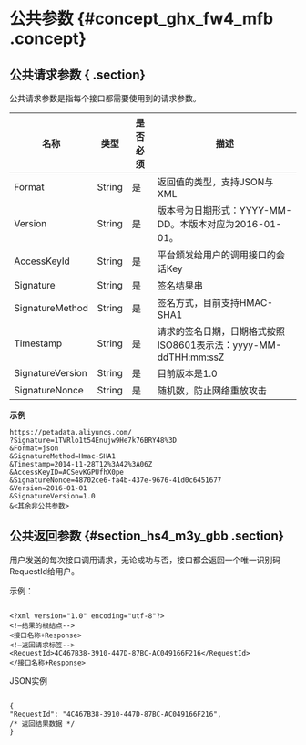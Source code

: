 # 公共参数 {#concept_ghx_fw4_mfb .concept}

## 公共请求参数 { .section}

公共请求参数是指每个接口都需要使用到的请求参数。

|名称|类型|是否必须|描述|
|--|--|----|--|
|Format|String|是|返回值的类型，支持JSON与XML|
|Version|String|是|版本号为日期形式：YYYY-MM-DD。本版本对应为2016-01-01。|
|AccessKeyId|String|是|平台颁发给用户的调用接口的会话Key|
|Signature|String|是|签名结果串|
|SignatureMethod|String|是|签名方式，目前支持HMAC-SHA1|
|Timestamp|String|是|请求的签名日期，日期格式按照ISO8601表示法：yyyy-MM-ddTHH:mm:ssZ|
|SignatureVersion|String|是|目前版本是1.0|
|SignatureNonce|String|是|随机数，防止网络重放攻击|

**示例**

```
https://petadata.aliyuncs.com/
?Signature=1TVRlo1t54Enujw9He7k76BRY48%3D
&Format=json
&SignatureMethod=Hmac-SHA1
&Timestamp=2014-11-28T12%3A42%3A06Z
&AccessKeyID=ACSevKGPUfhX0pe
&SignatureNonce=48702ce6-fa4b-437e-9676-41d0c6451677
&Version=2016-01-01
&SignatureVersion=1.0
&<其余非公共参数>

```

## 公共返回参数 {#section_hs4_m3y_gbb .section}

用户发送的每次接口调用请求，无论成功与否，接口都会返回一个唯一识别码RequestId给用户。

示例：

```

<?xml version="1.0" encoding="utf-8"?> 
<!—结果的根结点--> 
<接口名称+Response> 
<!—返回请求标签--> 
<RequestId>4C467B38-3910-447D-87BC-AC049166F216</RequestId> 
</接口名称+Response>

```

JSON实例

```
 
{ 
"RequestId": "4C467B38-3910-447D-87BC-AC049166F216", 
/* 返回结果数据 */ 
}

```

